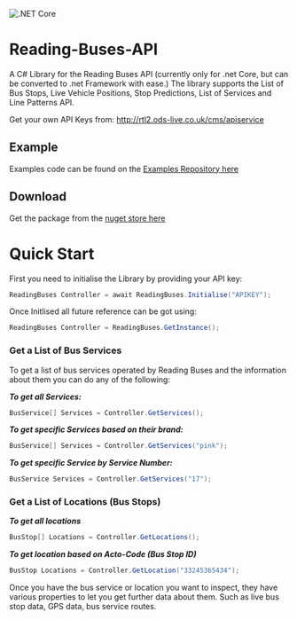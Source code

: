 ![.NET Core](https://github.com/jfoot/Reading-Buses-API/workflows/.NET%20Core/badge.svg)
# Reading-Buses-API
A C# Library for the Reading Buses API (currently only for .net Core, but can be converted to .net Framework with ease.) 
The library supports the List of Bus Stops, Live Vehicle Positions, Stop Predictions, List of Services and Line Patterns API.

Get your own API Keys from: http://rtl2.ods-live.co.uk/cms/apiservice

## Example
Examples code can be found on the [Examples Repository here](https://github.com/jfoot/Reading-Buses-API-Examples/blob/master/ReadingBusesNewAPIWithLibrary/Program.cs)

## Download
Get the package from the [nuget store here](https://www.nuget.org/packages/ReadingBusesAPI/)

# Quick Start
First you need to initialise the Library by providing your API key:

```c#
ReadingBuses Controller = await ReadingBuses.Initialise("APIKEY");
```
Once Initlised all future reference can be got using:
```c#
ReadingBuses Controller = ReadingBuses.GetInstance();
```
### Get a List of Bus Services 
To get a list of bus services operated by Reading Buses and the information about them you can do any of the following:

***To get all Services:***
```c#
BusService[] Services = Controller.GetServices();
```
***To get specific Services based on their brand:***
```c#
BusService[] Services = Controller.GetServices("pink");
```
***To get specific Service by Service Number:***
```c#
BusService Services = Controller.GetServices("17");
```

### Get a List of Locations (Bus Stops)
***To get all locations***
```c#
BusStop[] Locations = Controller.GetLocations();
```
***To get location based on Acto-Code (Bus Stop ID)***
```c#
BusStop Locations = Controller.GetLocation("33245365434");
```

Once you have the bus service or location you want to inspect, they have various properties to let you get further data about them. Such as live bus stop data, GPS data, bus service routes.
